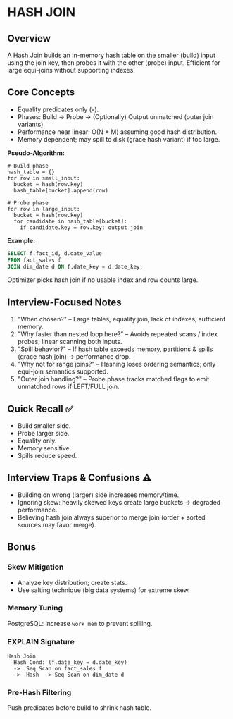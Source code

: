 # HASH JOIN

## Overview
A Hash Join builds an in-memory hash table on the smaller (build) input using the join key, then probes it with the other (probe) input. Efficient for large equi-joins without supporting indexes.

## Core Concepts
- Equality predicates only (`=`).
- Phases: Build → Probe → (Optionally) Output unmatched (outer join variants).
- Performance near linear: O(N + M) assuming good hash distribution.
- Memory dependent; may spill to disk (grace hash variant) if too large.

**Pseudo-Algorithm:**
```
# Build phase
hash_table = {}
for row in small_input:
  bucket = hash(row.key)
  hash_table[bucket].append(row)

# Probe phase
for row in large_input:
  bucket = hash(row.key)
  for candidate in hash_table[bucket]:
    if candidate.key = row.key: output join
```

**Example:**
```sql
SELECT f.fact_id, d.date_value
FROM fact_sales f
JOIN dim_date d ON f.date_key = d.date_key;
```
Optimizer picks hash join if no usable index and row counts large.

## Interview-Focused Notes
1. "When chosen?" – Large tables, equality join, lack of indexes, sufficient memory.
2. "Why faster than nested loop here?" – Avoids repeated scans / index probes; linear scanning both inputs.
3. "Spill behavior?" – If hash table exceeds memory, partitions & spills (grace hash join) → performance drop.
4. "Why not for range joins?" – Hashing loses ordering semantics; only equi-join semantics supported.
5. "Outer join handling?" – Probe phase tracks matched flags to emit unmatched rows if LEFT/FULL join.

## Quick Recall ✅
- Build smaller side.
- Probe larger side.
- Equality only.
- Memory sensitive.
- Spills reduce speed.

## Interview Traps & Confusions ⚠️
- Building on wrong (larger) side increases memory/time.
- Ignoring skew: heavily skewed keys create large buckets → degraded performance.
- Believing hash join always superior to merge join (order + sorted sources may favor merge).

## Bonus
### Skew Mitigation
- Analyze key distribution; create stats.
- Use salting technique (big data systems) for extreme skew.

### Memory Tuning
PostgreSQL: increase `work_mem` to prevent spilling.

### EXPLAIN Signature
```
Hash Join
  Hash Cond: (f.date_key = d.date_key)
  ->  Seq Scan on fact_sales f
  ->  Hash  -> Seq Scan on dim_date d
```

### Pre-Hash Filtering
Push predicates before build to shrink hash table.
